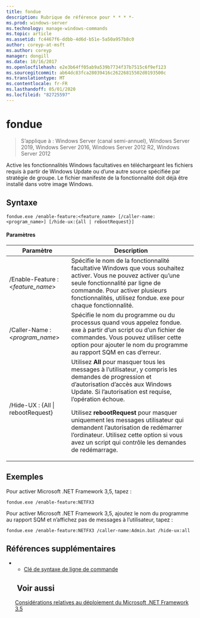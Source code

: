 ```yaml
---
title: fondue
description: Rubrique de référence pour * * * *-
ms.prod: windows-server
ms.technology: manage-windows-commands
ms.topic: article
ms.assetid: fc4467f6-ddbb-4d6d-b51e-5a50a957b8c0
author: coreyp-at-msft
ms.author: coreyp
manager: dongill
ms.date: 10/16/2017
ms.openlocfilehash: e2e3b64ff05ab9a539b7734f37b7515c6f9ef123
ms.sourcegitcommit: ab64dc83fca28039416c26226815502d0193500c
ms.translationtype: MT
ms.contentlocale: fr-FR
ms.lasthandoff: 05/01/2020
ms.locfileid: "82725597"
---
```

# <a name="fondue"></a>fondue

> S’applique à : Windows Server (canal semi-annuel), Windows Server 2019, Windows Server 2016, Windows Server 2012 R2, Windows Server 2012

Active les fonctionnalités Windows facultatives en téléchargeant les fichiers requis à partir de Windows Update ou d’une autre source spécifiée par stratégie de groupe. Le fichier manifeste de la fonctionnalité doit déjà être installé dans votre image Windows. 
## <a name="syntax"></a>Syntaxe
```
fondue.exe /enable-feature:<feature_name> [/caller-name:<program_name>] [/hide-ux:{all | rebootRequest}]
```
#### <a name="parameters"></a>Paramètres

|              Paramètre              |                                                                                                                                                                     Description                                                                                                                                                                     |
|-------------------------------------|-----------------------------------------------------------------------------------------------------------------------------------------------------------------------------------------------------------------------------------------------------------------------------------------------------------------------------------------------------|
|  /Enable-Feature : <*feature_name*>   |                                                                               Spécifie le nom de la fonctionnalité facultative Windows que vous souhaitez activer. Vous ne pouvez activer qu’une seule fonctionnalité par ligne de commande. Pour activer plusieurs fonctionnalités, utilisez fondue. exe pour chaque fonctionnalité.                                                                                |
|    /Caller-Name : <*program_name*>    |                                                                                 Spécifie le nom du programme ou du processus quand vous appelez fondue. exe à partir d’un script ou d’un fichier de commandes. Vous pouvez utiliser cette option pour ajouter le nom du programme au rapport SQM en cas d’erreur.                                                                                 |
| /Hide-UX : {All &#124; rebootRequest} | Utilisez **All** pour masquer tous les messages à l’utilisateur, y compris les demandes de progression et d’autorisation d’accès aux Windows Update. Si l’autorisation est requise, l’opération échoue.<p>Utilisez **rebootRequest** pour masquer uniquement les messages utilisateur qui demandent l’autorisation de redémarrer l’ordinateur. Utilisez cette option si vous avez un script qui contrôle les demandes de redémarrage. |

## <a name="examples"></a>Exemples
Pour activer Microsoft .NET Framework 3,5, tapez :
```
fondue.exe /enable-feature:NETFX3
```
Pour activer Microsoft .NET Framework 3,5, ajoutez le nom du programme au rapport SQM et n’affichez pas de messages à l’utilisateur, tapez :
```
fondue.exe /enable-feature:NETFX3 /caller-name:Admin.bat /hide-ux:all
```
## <a name="additional-references"></a>Références supplémentaires
- - [Clé de syntaxe de ligne de commande](command-line-syntax-key.md)
  ## <a name="see-also"></a> Voir aussi
  [Considérations relatives au déploiement du Microsoft .NET Framework 3.5](https://go.microsoft.com/fwlink/?LinkId=248869)
